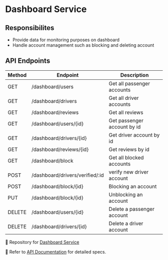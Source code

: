 # Dashboard Service

## Responsibilites
- Provide data for monitoring purposes on dashboard
- Handle account management such as blocking and deleting account

## API Endpoints

|Method| Endpoint | Description |
|------|----------|-------------|
| GET | /dashboard/users | Get all passenger accounts|
| GET | /dashboard/drivers | Get all driver accounts|
| GET | /dashboard/reviews | Get all reviews|
| GET | /dashboard/users/{id} | Get passenger account by id|
| GET | /dashboard/drivers/{id} | Get driver account by id|
| GET | /dashboard/reviews/{id} | Get reviews by id|
| GET | /dashboard/block | Get all blocked accounts|
| POST | /dashboard/drivers/verified/:id | verify new driver account|
| POST | /dashboard/block/{id} | Blocking an account |
| PUT | /dashboard/block/{id} | Unblocking an account|
| DELETE | /dashboard/users/{id} | Delete a passenger account|
| DELETE | /dashboard/drivers/{id} | Delete a driver account|

🔗 Repository for [Dashboard Service](https://github.com/GabrielMoody/mikronet-dashboard-service)

📜 Refer to [API Documentation](../api-docs/openapi.yaml) for detailed specs.
